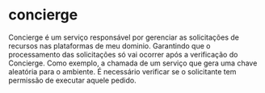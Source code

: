 # concierge
Concierge é um serviço responsável por gerenciar as solicitações de recursos nas plataformas de meu dominio. Garantindo que o processamento das solicitações só vai ocorrer após a verificação do Concierge. Como exemplo, a chamada de um serviço que gera uma chave aleatória para o ambiente. É necessário verificar se o solicitante tem permissão de executar aquele pedido.
